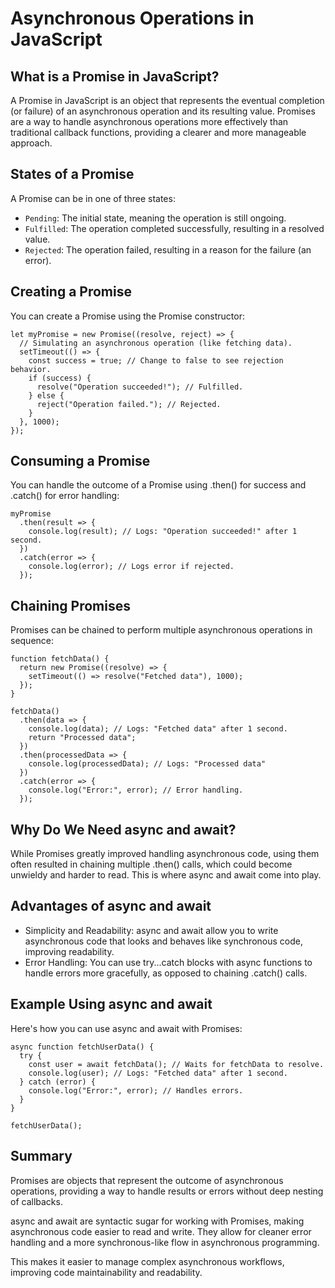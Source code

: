 # Asynchronous Operations in JavaScript

## What is a Promise in JavaScript?
A Promise in JavaScript is an object that represents the eventual completion (or failure) of an asynchronous operation and its resulting value. Promises are a way to handle asynchronous operations more effectively than traditional callback functions, providing a clearer and more manageable approach.

## States of a Promise
A Promise can be in one of three states:
+ `Pending`: The initial state, meaning the operation is still ongoing.
+ `Fulfilled`: The operation completed successfully, resulting in a resolved value.
+ `Rejected`: The operation failed, resulting in a reason for the failure (an error).

## Creating a Promise
You can create a Promise using the Promise constructor:
```
let myPromise = new Promise((resolve, reject) => {
  // Simulating an asynchronous operation (like fetching data).
  setTimeout(() => {
    const success = true; // Change to false to see rejection behavior.
    if (success) {
      resolve("Operation succeeded!"); // Fulfilled.
    } else {
      reject("Operation failed."); // Rejected.
    }
  }, 1000);
});
```

## Consuming a Promise
You can handle the outcome of a Promise using .then() for success and .catch() for error handling:
```
myPromise
  .then(result => {
    console.log(result); // Logs: "Operation succeeded!" after 1 second.
  })
  .catch(error => {
    console.log(error); // Logs error if rejected.
  });
```

## Chaining Promises
Promises can be chained to perform multiple asynchronous operations in sequence:
```
function fetchData() {
  return new Promise((resolve) => {
    setTimeout(() => resolve("Fetched data"), 1000);
  });
}

fetchData()
  .then(data => {
    console.log(data); // Logs: "Fetched data" after 1 second.
    return "Processed data";
  })
  .then(processedData => {
    console.log(processedData); // Logs: "Processed data"
  })
  .catch(error => {
    console.log("Error:", error); // Error handling.
  });
```

## Why Do We Need async and await?
While Promises greatly improved handling asynchronous code, using them often resulted in chaining multiple .then() calls, which could become unwieldy and harder to read. This is where async and await come into play.

## Advantages of async and await
+ Simplicity and Readability: async and await allow you to write asynchronous code that looks and behaves like synchronous code, improving readability.
+ Error Handling: You can use try...catch blocks with async functions to handle errors more gracefully, as opposed to chaining .catch() calls.

## Example Using async and await
Here's how you can use async and await with Promises:
```
async function fetchUserData() {
  try {
    const user = await fetchData(); // Waits for fetchData to resolve.
    console.log(user); // Logs: "Fetched data" after 1 second.
  } catch (error) {
    console.log("Error:", error); // Handles errors.
  }
}

fetchUserData();
```

## Summary
Promises are objects that represent the outcome of asynchronous operations, providing a way to handle results or errors without deep nesting of callbacks.

async and await are syntactic sugar for working with Promises, making asynchronous code easier to read and write. They allow for cleaner error handling and a more synchronous-like flow in asynchronous programming.

This makes it easier to manage complex asynchronous workflows, improving code maintainability and readability.

